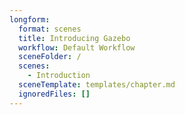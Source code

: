 ```yaml
---
longform:
  format: scenes
  title: Introducing Gazebo
  workflow: Default Workflow
  sceneFolder: /
  scenes:
    - Introduction
  sceneTemplate: templates/chapter.md
  ignoredFiles: []
---
```

